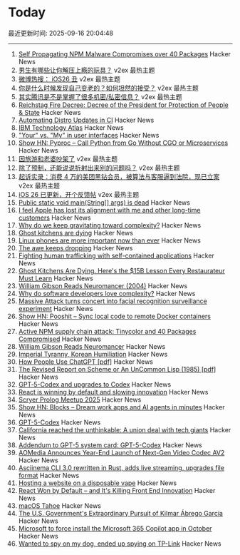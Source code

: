 # Today

最近更新时间: 2025-09-16 20:04:48

--- 
1. [Self Propagating NPM Malware Compromises over 40 Packages](https://www.stepsecurity.io/blog/ctrl-tinycolor-and-40-npm-packages-compromised) Hacker News
2. [男生有哪些让你解压上瘾的玩具？](https://www.v2ex.com/t/1159587) v2ex 最热主题
3. [微博热搜： iOS26 丑](https://www.v2ex.com/t/1159546) v2ex 最热主题
4. [你是什么时候发现自己变老的？如何坦然的接受？](https://www.v2ex.com/t/1159537) v2ex 最热主题
5. [其实腾讯是不是掌握了很多机密/私密信息？](https://www.v2ex.com/t/1159514) v2ex 最热主题
6. [Reichstag Fire Decree: Decree of the President for Protection of People & State](https://encyclopedia.ushmm.org/content/en/article/reichstag-fire-decree) Hacker News
7. [Automating Distro Updates in CI](https://paretosecurity.com/blog/automating-distro-updates-in-ci/) Hacker News
8. [IBM Technology Atlas](https://www.ibm.com/roadmaps/) Hacker News
9. ["Your" vs. "My" in user interfaces](https://adamsilver.io/blog/your-vs-my-in-user-interfaces/) Hacker News
10. [Show HN: Pyproc – Call Python from Go Without CGO or Microservices](https://github.com/YuminosukeSato/pyproc) Hacker News
11. [因旅游和老婆吵架了](https://www.v2ex.com/t/1159535) v2ex 最热主题
12. [除了预制，还能说说折射出来别的问题吗？](https://www.v2ex.com/t/1159503) v2ex 最热主题
13. [起诉实录：消费 4 万的美团黑钻会员，被算法与客服逼到法院，现已立案](https://www.v2ex.com/t/1159485) v2ex 最热主题
14. [iOS 26 已更新，开个反馈帖](https://www.v2ex.com/t/1159470) v2ex 最热主题
15. [Public static void main(String[] args) is dead](https://mccue.dev/pages/9-16-25-psvm) Hacker News
16. [I feel Apple has lost its alignment with me and other long-time customers](https://morrick.me/archives/10137) Hacker News
17. [Why do we keep gravitating toward complexity?](https://kyrylo.org/software/2025/08/21/why-do-software-developers-love-complexity.html) Hacker News
18. [Ghost kitchens are dying](https://davidrmann3.substack.com/p/ghost-kitchens-are-dying-heres-the) Hacker News
19. [Linux phones are more important now than ever](https://feddit.org/post/18353777) Hacker News
20. [The awe keeps dropping](https://morrick.me/archives/10137) Hacker News
21. [Fighting human trafficking with self-contained applications](https://lwn.net/SubscriberLink/1036916/2b10f1356b7ab0e7/) Hacker News
22. [Ghost Kitchens Are Dying. Here's the $15B Lesson Every Restaurateur Must Learn](https://davidrmann3.substack.com/p/ghost-kitchens-are-dying-heres-the) Hacker News
23. [William Gibson Reads Neuromancer (2004)](http://bearcave.com/bookrev/neuromancer/neuromancer_audio.html) Hacker News
24. [Why do software developers love complexity?](https://kyrylo.org/software/2025/08/21/why-do-software-developers-love-complexity.html) Hacker News
25. [Massive Attack turns concert into facial recognition surveillance experiment](https://www.gadgetreview.com/massive-attack-turns-concert-into-facial-recognition-surveillance-experiment) Hacker News
26. [Show HN: Pooshit – Sync local code to remote Docker containers](https://news.ycombinator.com/item?id=45255337) Hacker News
27. [Active NPM supply chain attack: Tinycolor and 40 Packages Compromised](https://socket.dev/blog/tinycolor-supply-chain-attack-affects-40-packages) Hacker News
28. [William Gibson Reads Neuromancer](http://bearcave.com/bookrev/neuromancer/neuromancer_audio.html) Hacker News
29. [Imperial Tyranny, Korean Humiliation](https://english.hani.co.kr/arti/english_edition/english_editorials/1218475.html) Hacker News
30. [How People Use ChatGPT [pdf]](https://cdn.openai.com/pdf/a253471f-8260-40c6-a2cc-aa93fe9f142e/economic-research-chatgpt-usage-paper.pdf) Hacker News
31. [The Revised Report on Scheme or An UnCommon Lisp (1985) [pdf]](https://dspace.mit.edu/bitstream/handle/1721.1/5600/AIM-848.pdf) Hacker News
32. [GPT‑5-Codex and upgrades to Codex](https://simonwillison.net/2025/Sep/15/gpt-5-codex/) Hacker News
33. [React is winning by default and slowing innovation](https://www.lorenstew.art/blog/react-won-by-default/) Hacker News
34. [Scryer Prolog Meetup 2025](https://hsd-pbsa.de/veranstaltung/scryer-prolog-meetup-2025/) Hacker News
35. [Show HN: Blocks – Dream work apps and AI agents in minutes](https://blocks.diy) Hacker News
36. [GPT-5-Codex](https://openai.com/index/introducing-upgrades-to-codex/) Hacker News
37. [California reached the unthinkable: A union deal with tech giants](https://www.politico.com/news/2025/09/14/california-uber-lyft-union-00562680) Hacker News
38. [Addendum to GPT-5 system card: GPT-5-Codex](https://openai.com/index/gpt-5-system-card-addendum-gpt-5-codex/) Hacker News
39. [AOMedia Announces Year-End Launch of Next-Gen Video Codec AV2](https://aomedia.org/press%20releases/AOMedia-Announces-Year-End-Launch-of-Next-Generation-Video-Codec-AV2-on-10th-Anniversary/) Hacker News
40. [Asciinema CLI 3.0 rewritten in Rust, adds live streaming, upgrades file format](https://blog.asciinema.org/post/three-point-o/) Hacker News
41. [Hosting a website on a disposable vape](https://bogdanthegeek.github.io/blog/projects/vapeserver/) Hacker News
42. [React Won by Default – and It's Killing Front End Innovation](https://www.lorenstew.art/blog/react-won-by-default/) Hacker News
43. [macOS Tahoe](https://www.apple.com/os/macos/) Hacker News
44. [The U.S. Government's Extraordinary Pursuit of Kilmar Ábrego García](https://www.newyorker.com/news/the-lede/the-us-governments-extraordinary-pursuit-of-kilmar-abrego-garcia) Hacker News
45. [Microsoft to force install the Microsoft 365 Copilot app in October](https://www.bleepingcomputer.com/news/microsoft/microsoft-to-force-install-the-microsoft-365-copilot-app-in-october/) Hacker News
46. [Wanted to spy on my dog, ended up spying on TP-Link](https://kennedn.com/blog/posts/tapo/) Hacker News
